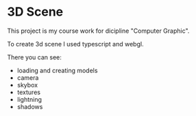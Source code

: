 # 3D Scene 

This project is my course work for dicipline "Computer Graphic".

To create 3d scene I used typescript and webgl.

There you can see:
* loading and creating models
* camera
* skybox
* textures
* lightning
* shadows
 
